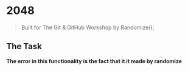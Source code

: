 # 2048
> Built for The Git & GitHub Workshop by Randomize();

## The Task
**The error in this functionality is the fact that it it made by randomize** 

